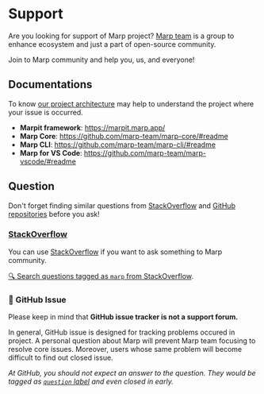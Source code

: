 # Support

Are you looking for support of Marp project? [Marp team](https://github.com/marp-team) is a group to enhance ecosystem and just a part of open-source community.

Join to Marp community and help you, us, and everyone!

## Documentations

To know [our project architecture](./CONTRIBUTING.md#architecture) may help to understand the project where your issue is occurred.

- **Marpit framework**: https://marpit.marp.app/
- **Marp Core**: https://github.com/marp-team/marp-core/#readme
- **Marp CLI**: https://github.com/marp-team/marp-cli/#readme
- **Marp for VS Code**: https://github.com/marp-team/marp-vscode/#readme

## Question

Don't forget finding similar questions from [StackOverflow][stackoverflow-marp] and [GitHub repositories](https://github.com/search?q=org%3Amarp-team+is%3Aissue+) before you ask!

### [StackOverflow]

You can use [StackOverflow] if you want to ask something to Marp community.

[:mag: Search questions tagged as `marp` from StackOverflow][stackoverflow-marp].

[stackoverflow]: https://stackoverflow.com/
[stackoverflow-marp]: https://stackoverflow.com/questions/tagged/marp

### :no_good: GitHub Issue

Please keep in mind that **GitHub issue tracker is not a support forum.**

In general, GitHub issue is designed for tracking problems occured in project. A personal question about Marp will prevent Marp team focusing to resolve core issues. Moreover, users whose same problem will become difficult to find out closed issue.

_At GitHub, you should not expect an answer to the question. They would be tagged as [`question` label](https://github.com/search?q=org%3Amarp-team+label%3Aquestion&type=Issues) and even closed in early._
